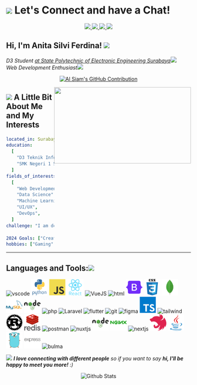 <h1><img src="https://emoji.gg/assets/emoji/7279-vibecat.gif" width="24"/>
  Let's Connect and have a Chat!
</h1>

<p align="center">
<a href="https://anitasilvi.github.io/">
  <img height="50" src="https://user-images.githubusercontent.com/46517096/166972883-f5f1d88c-0246-4374-88ac-ded0f2cf0699.png"/>
</a>
<a href="https://www.linkedin.com/in/anitasilviferdina/">
  <img height="50" src="https://user-images.githubusercontent.com/46517096/166973395-19676cd8-f8ec-4abf-83ff-da8243505b82.png"/>
</a>
<a href="https://twitter.com/aniitasilvi/">
  <img height="50" src="https://user-images.githubusercontent.com/46517096/166974271-91dfa250-d70b-4cb9-8707-f1bda1b708c3.png"/>
</a>
<a href="https://www.instagram.com/aniitasilvi/">
  <img height="50" src="https://user-images.githubusercontent.com/46517096/166974368-9798f39f-1f46-499c-b14e-81f0a3f83a06.png"/>
</a>
</p>

<h2> Hi, I'm Anita Silvi Ferdina! <img src="https://media.giphy.com/media/12oufCB0MyZ1Go/giphy.gif" width="50"></h2>
<p><em>D3 Student <a href="http://www.unb.br">at State Polytechnic of Electronic Engineering Surabaya</a><img src="https://media.giphy.com/media/fYSnHlufseco8Fh93Z/giphy.gif" width="30">
</br>
  Web Development Enthusiast<img src="https://media.giphy.com/media/WUlplcMpOCEmTGBtBW/giphy.gif" width="30"> 
</em></p>

<p align="center">
  <a href="https://github.com/Anitasilvi">
    <img src="https://github-profile-summary-cards.vercel.app/api/cards/profile-details?username=Anitasilvi&theme=radical" alt="Al Siam's GitHub Contribution"/>
  </a>
</p>
<img src="https://i.imgur.com/KXx0cCx.gif" align="right" width="373.5px" height="208.5px">

<h2> <img src="https://media.giphy.com/media/VgCDAzcKvsR6OM0uWg/giphy.gif" width="50"> A Little Bit About Me and My Interests</h2>

```yaml
located_in: Surabaya, Jawa Timur
education:
  [
    "D3 Teknik Informatika",
    "SMK Negeri 1 Surabaya",
  ]
fields_of_interests:
  [
    "Web Development",
    "Data Science",
    "Machine Learning",
    "UI/UX",
    "DevOps",
  ]
challenge: "I am doing the #100DaysOfCode challenge focused on react and typescript"
  
2024 Goals: ["Create 25+ Projects and learn at least 5-10 new Technologies."]
hobbies: ["Gaming", "Cinema", "Reading"]
```
  
---  

<h2>Languages and Tools:<img src="https://media.giphy.com/media/mGcNjsfWAjY5AEZNw6/giphy.gif" width="50"></h2></h2>
<p align="left">

<img src="https://cdn.jsdelivr.net/gh/devicons/devicon/icons/vscode/vscode-original.svg" alt="vscode" width="45" height="45"/>
<img src="https://raw.githubusercontent.com/devicons/devicon/master/icons/python/python-original-wordmark.svg" alt="python" width="45" height="45"/>
<img src="https://raw.githubusercontent.com/devicons/devicon/master/icons/javascript/javascript-original.svg" alt="javascript" width="45" height="45" />
<img src="https://raw.githubusercontent.com/devicons/devicon/master/icons/react/react-original-wordmark.svg" alt="react" width="45" height="45" />
<img src="https://cdn.jsdelivr.net/gh/devicons/devicon/icons/vuejs/vuejs-original-wordmark.svg" alt="VueJS" width="45" height="45"/>
<img src="https://cdn.jsdelivr.net/gh/devicons/devicon/icons/html5/html5-original.svg" alt="html" width="45" height="45"/>
<img src="https://raw.githubusercontent.com/devicons/devicon/master/icons/bootstrap/bootstrap-plain.svg" alt="bootstrap" width="45" height="45" />
<img src="https://raw.githubusercontent.com/devicons/devicon/master/icons/css3/css3-original-wordmark.svg" alt="css3" width="45" height="45" />
<img src="https://raw.githubusercontent.com/devicons/devicon/master/icons/mongodb/mongodb-original.svg" alt="mongodb" width="45" height="45" />
<img src="https://raw.githubusercontent.com/devicons/devicon/master/icons/mysql/mysql-original-wordmark.svg" alt="mysql" width="45" height="45" />
<img src="https://raw.githubusercontent.com/devicons/devicon/master/icons/nodejs/nodejs-original-wordmark.svg" alt="nodejs" width="45" height="45" />
<img src="https://cdn.jsdelivr.net/gh/devicons/devicon/icons/php/php-original.svg" alt="php" width="45" height="45"/>
<img src="https://cdn.jsdelivr.net/gh/devicons/devicon/icons/laravel/laravel-plain-wordmark.svg" alt="Laravel" width="45" height="45"/>
<img src="https://cdn.jsdelivr.net/gh/devicons/devicon/icons/flutter/flutter-original.svg" alt="flutter" width="45" height="45"/> 
<img src="https://cdn.jsdelivr.net/gh/devicons/devicon/icons/git/git-original.svg" alt="git" width="45" height="45"/>
<img src="https://cdn.jsdelivr.net/gh/devicons/devicon/icons/figma/figma-original.svg" alt="figma" width="45" height="45"/>   
<img src="https://raw.githubusercontent.com/devicons/devicon/master/icons/typescript/typescript-original.svg" alt="typescript" width="45" height="45"/>
<img src="https://www.vectorlogo.zone/logos/tailwindcss/tailwindcss-icon.svg" alt="tailwind" width="45" height="45"/>
<img src="https://raw.githubusercontent.com/devicons/devicon/master/icons/rust/rust-plain.svg" alt="rust" width="45" height="45"/>
<img src="https://raw.githubusercontent.com/devicons/devicon/master/icons/redis/redis-original-wordmark.svg" alt="redis" width="45" height="45"/>
<img src="https://www.vectorlogo.zone/logos/getpostman/getpostman-icon.svg" alt="postman" width="45" height="45"/>
<img src="https://www.vectorlogo.zone/logos/nuxtjs/nuxtjs-icon.svg" alt="nuxtjs" width="40" height="45"/> 
<img src="https://raw.githubusercontent.com/devicons/devicon/master/icons/nodejs/nodejs-original-wordmark.svg" alt="nodejs" width="45" height="45"/> 
<img src="https://raw.githubusercontent.com/devicons/devicon/master/icons/nginx/nginx-original.svg" alt="nginx" width="45" height="45"/>
<img src="https://cdn.worldvectorlogo.com/logos/nextjs-2.svg" alt="nextjs" width="45" height="45"/>  
<img src="https://raw.githubusercontent.com/devicons/devicon/master/icons/nestjs/nestjs-plain.svg" alt="nestjs" width="45" height="45"/> 
<img src="https://raw.githubusercontent.com/devicons/devicon/master/icons/java/java-original.svg" alt="java" width="45" height="45"/> 
<img src="https://raw.githubusercontent.com/devicons/devicon/master/icons/go/go-original.svg" alt="go" width="45" height="45"/>
<img src="https://raw.githubusercontent.com/devicons/devicon/master/icons/express/express-original-wordmark.svg" alt="express" width="45" height="45"/> 
<img src="https://raw.githubusercontent.com/gilbarbara/logos/804dc257b59e144eaca5bc6ffd16949752c6f789/logos/bulma.svg" alt="bulma" width="45" height="45"/> 
</p>

<em><img src="https://media.giphy.com/media/LnQjpWaON8nhr21vNW/giphy.gif" width="60"> <b>I love connecting with different people</b> so if you want to say <b>hi, I'll be happy to meet you more!</b> :)</em>
<p align="center">
        <img src="https://raw.githubusercontent.com/mayhemantt/mayhemantt/Update/svg/Bottom.svg" alt="Github Stats" />
</p>
